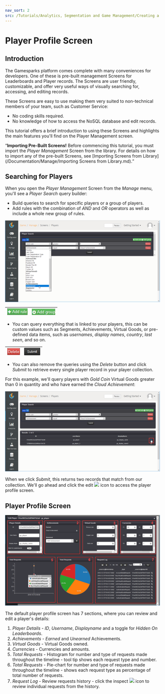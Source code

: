 ```yaml
---
nav_sort: 2
src: /Tutorials/Analytics, Segmentation and Game Management/Creating a Player Profile Screen.md
---
```


# Player Profile Screen

## Introduction

The Gamesparks platform comes complete with many conveniences for developers. One of these is pre-built management Screens for Leaderboards and Player records. The Screens are user friendly, customizable, and offer very useful ways of visually searching for, accessing, and editing records.

These Screens are easy to use making them very suited to non-technical members of your team, such as Customer Service:
* No coding skills required.
* No knowledge of how to access the NoSQL database and edit records.

This tutorial offers a brief introduction to using these Screens and highlights the main features you'll find on the Player Management screen.

<q>**Importing Pre-Built Screens!** Before commencing this tutorial, you must import the *Player Management* Screen from the library. For details on how to import any of the pre-built Screens, see [Importing Screens from Library](/Documentation/Manage/Importing Screens from Library.md).

## Searching for Players

When you open the *Player Management* Screen from the *Manage* menu, you'll see a *Player Search* query builder:
* Build queries to search for specific players or a group of players.
* Add rules with the combination of *AND* and *OR* operators as well as include a whole new group of rules.

![](img/PlayerProfileScreen/10.png)


|  ![](img/PlayerProfileScreen/11.png)  | ![](img/PlayerProfileScreen/12.png)    |
|---|---|

* You can query everything that is linked to your players, this can be custom values such as Segments, Achievements, Virtual Goods, or pre-defined data items, such as *usernames*, *display names*, *country*, *last seen*, and so on.

|  ![](img/PlayerProfileScreen/13.png)  | ![](img/PlayerProfileScreen/14.png)    |
|---|---|

* You can also remove the queries using the *Delete* button and click *Submit* to retrieve every single player record in your player collection.

For this example, we'll query players with *Gold Coin* Virtual Goods greater than 0 in quantity and who have earned the *Cloud Achievement*:

![](img/PlayerProfileScreen/15.png)

When we click *Submit*, this returns two records that match from our collection. We'll go ahead and click the edit ![](/img/fa/edit.png) icon to access the player profile screen.

## Player Profile Screen

![](img/PlayerProfileScreen/16.png)

The default player profile screen has 7 sections, where you can review and edit a player's details:

1. *Player Details* - *ID*, *Username*, *Displayname* and a toggle for *Hidden On Leaderboards*.
2. *Achievements* - *Earned* and *Unearned* Achievements.
3. *Virtual Goods* - Virtual Goods owned.
4. *Currencies* - Currencies and amounts.
5. *Total Requests* - Histogram for number and type of requests made throughout the timeline - tool tip shows each request type and number.
6. *Total Requests* - Pie-chart for number and type of requests made throughout the timeline - shows each request type as percentage of total number of requests.
7. *Request Log* - Review requests history - click the inspect ![](/img/fa/search.png) icon to review individual requests from the history.
